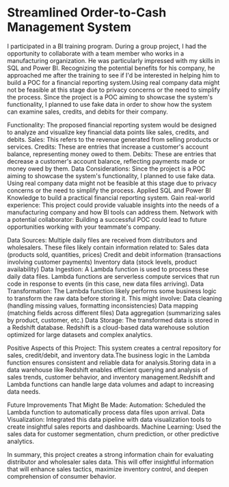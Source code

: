 # Streamlined Order-to-Cash Management System
I participated in a BI training program. During a group project, I had the opportunity to collaborate with a team member who works in a manufacturing organization. He was particularly impressed with my skills in SQL and Power BI. Recognizing the potential benefits for his company, he approached me after the training to see if I'd be interested in helping him to build a POC for a financial reporting system.Using real company data might not be feasible at this stage due to privacy concerns or the need to simplify the process. Since the project is a POC aiming to showcase the system's functionality, I planned to use fake data in order to show how the system can examine sales, credits, and debits for their company.

Functionality:
The proposed financial reporting system would be designed to analyze and visualize key financial data points like sales, credits, and debits.
Sales: This refers to the revenue generated from selling products or services.
Credits: These are entries that increase a customer's account balance, representing money owed to them.
Debits: These are entries that decrease a customer's account balance, reflecting payments made or money owed by them.
Data Considerations:
Since the project is a POC aiming to showcase the system's functionality, I planned to use fake data. Using real company data might not be feasible at this stage due to privacy concerns or the need to simplify the process. Applied SQL and Power BI Knowledge to build a practical financial reporting system.
Gain real-world experience: This project could provide valuable insights into the needs of a manufacturing company and how BI tools can address them.
Network with a potential collaborator: Building a successful POC could lead to future opportunities working with your teammate's company.

Data Sources:
Multiple daily files are received from distributors and wholesalers. These files likely contain information related to:
Sales data (products sold, quantities, prices)
Credit and debit information (transactions involving customer payments)
Inventory data (stock levels, product availability)
Data Ingestion:
A Lambda function is used to process these daily data files.
Lambda functions are serverless compute services that run code in response to events (in this case, new data files arriving).
Data Transformation:
The Lambda function likely performs some business logic to transform the raw data before storing it. This might involve:
Data cleaning (handling missing values, formatting inconsistencies)
Data mapping (matching fields across different files)
Data aggregation (summarizing sales by product, customer, etc.)
Data Storage:
The transformed data is stored in a Redshift database.
Redshift is a cloud-based data warehouse solution optimized for large datasets and complex analytics.

Positive Aspects of this Project:
This system creates a central repository for sales, credit/debit, and inventory data.The business logic in the Lambda function ensures consistent and reliable data for analysis.Storing data in a data warehouse like Redshift enables efficient querying and analysis of sales trends, customer behavior, and inventory management.Redshift and Lambda functions can handle large data volumes and adapt to increasing data needs.

Future Improvements That Might Be Made:
Automation: Scheduled the Lambda function to automatically process data files upon arrival.
Data Visualization: Integrated this data pipeline with data visualization tools to create insightful sales reports and dashboards.
Machine Learning: Used the sales data for customer segmentation, churn prediction, or other predictive analytics.

In summary, this project creates a strong information chain for evaluating distributor and wholesaler sales data. This will offer insightful information that will enhance sales tactics, maximize inventory control, and deepen comprehension of consumer behavior.
